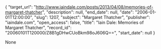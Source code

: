 {
  "target_url": "http://www.iaindale.com/posts/2013/04/08/memories-of-margaret-thatcher", 
  "description": null, 
  "end_date": null, 
  "date": "2006-01-01T12:00:00", 
  "slug": 1207, 
  "subject": "Margaret Thatcher", 
  "publisher": "iaindale.com", 
  "open_access": false, 
  "title": "Iain Dale: Memories of Margaret Thatcher", 
  "record_id": "20060101T120000/Z8B1gDHwCUoBkm98oJ606Q==", 
  "start_date": null
}

None